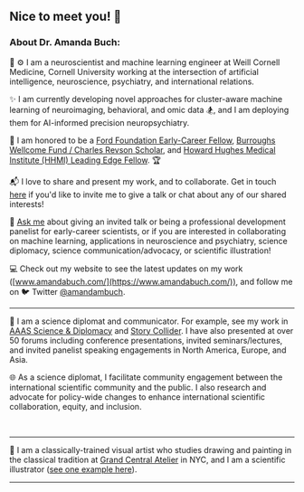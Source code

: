 ## Nice to meet you! 👋

### About Dr. Amanda Buch:

:brain: :gear:	I am a neuroscientist and machine learning engineer at Weill Cornell Medicine, Cornell University working at the intersection of artificial intelligence, neuroscience, psychiatry, and international relations. 

✨ I am currently developing novel approaches for cluster-aware machine learning of neuroimaging, behavioral, and omic data :snowboarder:, and I am deploying them for AI-informed precision neuropsychiatry.

:gem: I am honored to be a [Ford Foundation Early-Career Fellow](https://ra.nas.edu/FordFellows20/ExtRpts/PressReleaseRoster.aspx?RptMode=AW&CompYr=2023), [Burroughs Wellcome Fund / Charles Revson Scholar](https://www.bwfund.org/news/announcing-the-recipients-of-the-2024-postdoctoral-diversity-enrichment-program/), and [Howard Hughes Medical Institute (HHMI) Leading Edge Fellow](https://www.leadingedgesymposium.org/fellows/). :trophy:

:mailbox_with_mail: I love to share and present my work, and to collaborate. Get in touch [here](mailto:amb2022@med.cornell.edu) if you'd like to invite me to give a talk or chat about any of our shared interests!

💬 [Ask me](mailto:amb2022@med.cornell.edu) about giving an invited talk or being a professional development panelist for early-career scientists, or if you are interested in collaborating on machine learning, applications in neuroscience and psychiatry, science diplomacy, science communication/advocacy, or scientific illustration!

:computer: Check out my website to see the latest updates on my work ([www.amandabuch.com/](https://www.amandabuch.com/)), and follow me on 🐦 Twitter [@amandambuch](https://x.com/amandambuch).
$~$

---
:open_hands: I am a science diplomat and communicator. For example, see my work in [AAAS Science & Diplomacy](https://www.aaas.org/news/emerging-technologies-role-science-diplomacy) and [Story Collider](https://www.storycollider.org/stories/2016/12/2/amanda-buch-my-fathers-brain). I have also presented at over 50 forums including conference presentations, invited seminars/lectures, and invited panelist speaking engagements in North America, Europe, and Asia.

:globe_with_meridians: As a science diplomat, I facilitate community engagement between the international scientific community and the public. I also research and advocate for policy-wide changes to enhance international scientific collaboration, equity, and inclusion.

$~$

---
:art: I am a classically-trained visual artist who studies drawing and painting in the classical tradition at [Grand Central Atelier](https://grandcentralatelier.org/) in NYC, and I am a scientific illustrator ([see one example here](https://news.weill.cornell.edu/news/2023/04/four-different-autism-subtypes-identified-in-brain-study)).

---
